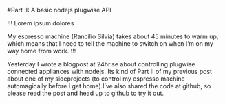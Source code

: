 #Part II: A basic nodejs plugwise API

!!! Lorem ipsum dolores

My espresso machine (Rancilio Silvia) takes about 45 minutes to warm up, which means that I need to tell the machine to switch on when I’m on my way home from work.
!!!

Yesterday I wrote a blogpost at 24hr.se about controlling plugwise connected appliances with nodejs. Its kind of Part II of my previous post about one of my sideprojects (to control my espresso machine automagically before I get home).I’ve also shared the code at github, so please read the post and head up to github to try it out.
